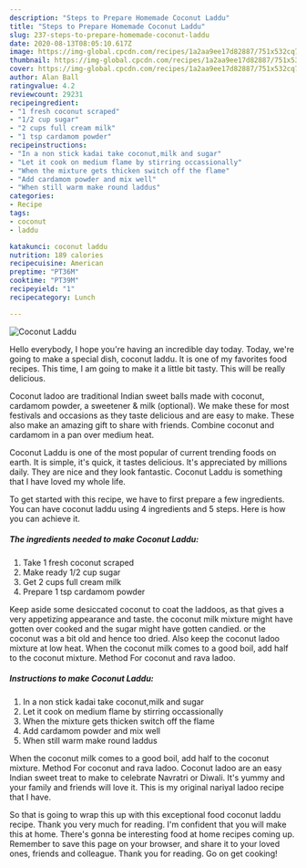```yaml
---
description: "Steps to Prepare Homemade Coconut Laddu"
title: "Steps to Prepare Homemade Coconut Laddu"
slug: 237-steps-to-prepare-homemade-coconut-laddu
date: 2020-08-13T08:05:10.617Z
image: https://img-global.cpcdn.com/recipes/1a2aa9ee17d82887/751x532cq70/coconut-laddu-recipe-main-photo.jpg
thumbnail: https://img-global.cpcdn.com/recipes/1a2aa9ee17d82887/751x532cq70/coconut-laddu-recipe-main-photo.jpg
cover: https://img-global.cpcdn.com/recipes/1a2aa9ee17d82887/751x532cq70/coconut-laddu-recipe-main-photo.jpg
author: Alan Ball
ratingvalue: 4.2
reviewcount: 29231
recipeingredient:
- "1 fresh coconut scraped"
- "1/2 cup sugar"
- "2 cups full cream milk"
- "1 tsp cardamom powder"
recipeinstructions:
- "In a non stick kadai take coconut,milk and sugar"
- "Let it cook on medium flame by stirring occassionally"
- "When the mixture gets thicken switch off the flame"
- "Add cardamom powder and mix well"
- "When still warm make round laddus"
categories:
- Recipe
tags:
- coconut
- laddu

katakunci: coconut laddu 
nutrition: 189 calories
recipecuisine: American
preptime: "PT36M"
cooktime: "PT39M"
recipeyield: "1"
recipecategory: Lunch

---
```



![Coconut Laddu](https://img-global.cpcdn.com/recipes/1a2aa9ee17d82887/751x532cq70/coconut-laddu-recipe-main-photo.jpg)

Hello everybody, I hope you're having an incredible day today. Today, we're going to make a special dish, coconut laddu. It is one of my favorites food recipes. This time, I am going to make it a little bit tasty. This will be really delicious.

Coconut ladoo are traditional Indian sweet balls made with coconut, cardamom powder, a sweetener &amp; milk (optional). We make these for most festivals and occasions as they taste delicious and are easy to make. These also make an amazing gift to share with friends. Combine coconut and cardamom in a pan over medium heat.

Coconut Laddu is one of the most popular of current trending foods on earth. It is simple, it's quick, it tastes delicious. It's appreciated by millions daily. They are nice and they look fantastic. Coconut Laddu is something that I have loved my whole life.


To get started with this recipe, we have to first prepare a few ingredients. You can have coconut laddu using 4 ingredients and 5 steps. Here is how you can achieve it.

<!--inarticleads1-->

##### The ingredients needed to make Coconut Laddu:

1. Take 1 fresh coconut scraped
1. Make ready 1/2 cup sugar
1. Get 2 cups full cream milk
1. Prepare 1 tsp cardamom powder


Keep aside some desiccated coconut to coat the laddoos, as that gives a very appetizing appearance and taste. the coconut milk mixture might have gotten over cooked and the sugar might have gotten candied. or the coconut was a bit old and hence too dried. Also keep the coconut ladoo mixture at low heat. When the coconut milk comes to a good boil, add half to the coconut mixture. Method For coconut and rava ladoo. 

<!--inarticleads2-->

##### Instructions to make Coconut Laddu:

1. In a non stick kadai take coconut,milk and sugar
1. Let it cook on medium flame by stirring occassionally
1. When the mixture gets thicken switch off the flame
1. Add cardamom powder and mix well
1. When still warm make round laddus


When the coconut milk comes to a good boil, add half to the coconut mixture. Method For coconut and rava ladoo. Coconut ladoo are an easy Indian sweet treat to make to celebrate Navratri or Diwali. It&#39;s yummy and your family and friends will love it. This is my original nariyal ladoo recipe that I have. 

So that is going to wrap this up with this exceptional food coconut laddu recipe. Thank you very much for reading. I'm confident that you will make this at home. There's gonna be interesting food at home recipes coming up. Remember to save this page on your browser, and share it to your loved ones, friends and colleague. Thank you for reading. Go on get cooking!
